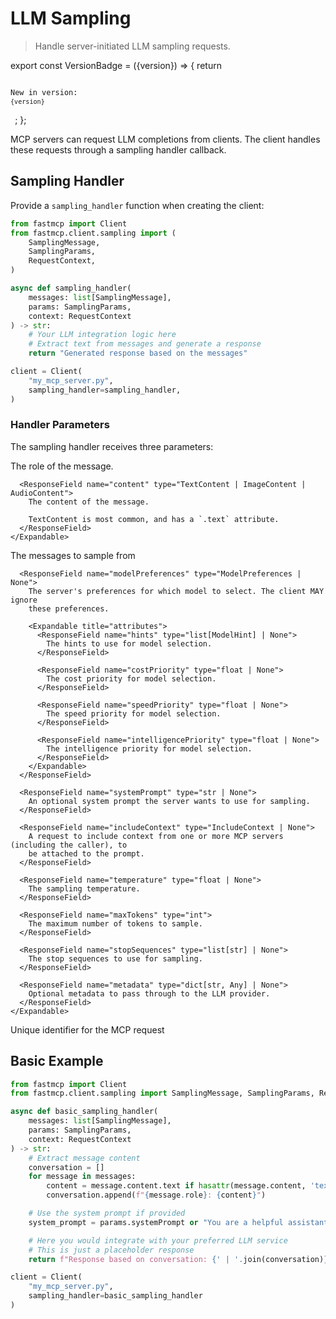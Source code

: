 # LLM Sampling

> Handle server-initiated LLM sampling requests.

export const VersionBadge = ({version}) => {
  return <code className="version-badge-container">
            <p className="version-badge">
                <span className="version-badge-label">New in version:</span>
                <code className="version-badge-version">{version}</code>
            </p>
        </code>;
};

<VersionBadge version="2.0.0" />

MCP servers can request LLM completions from clients. The client handles these requests through a sampling handler callback.

## Sampling Handler

Provide a `sampling_handler` function when creating the client:

```python
from fastmcp import Client
from fastmcp.client.sampling import (
    SamplingMessage,
    SamplingParams,
    RequestContext,
)

async def sampling_handler(
    messages: list[SamplingMessage],
    params: SamplingParams,
    context: RequestContext
) -> str:
    # Your LLM integration logic here
    # Extract text from messages and generate a response
    return "Generated response based on the messages"

client = Client(
    "my_mcp_server.py",
    sampling_handler=sampling_handler,
)
```

### Handler Parameters

The sampling handler receives three parameters:

<Card icon="code" title="Sampling Handler Parameters">
  <ResponseField name="SamplingMessage" type="Sampling Message Object">
    <Expandable title="attributes">
      <ResponseField name="role" type="Literal[&#x22;user&#x22;, &#x22;assistant&#x22;]">
        The role of the message.
      </ResponseField>

      <ResponseField name="content" type="TextContent | ImageContent | AudioContent">
        The content of the message.

        TextContent is most common, and has a `.text` attribute.
      </ResponseField>
    </Expandable>
  </ResponseField>

  <ResponseField name="SamplingParams" type="Sampling Parameters Object">
    <Expandable title="attributes">
      <ResponseField name="messages" type="list[SamplingMessage]">
        The messages to sample from
      </ResponseField>

      <ResponseField name="modelPreferences" type="ModelPreferences | None">
        The server's preferences for which model to select. The client MAY ignore
        these preferences.

        <Expandable title="attributes">
          <ResponseField name="hints" type="list[ModelHint] | None">
            The hints to use for model selection.
          </ResponseField>

          <ResponseField name="costPriority" type="float | None">
            The cost priority for model selection.
          </ResponseField>

          <ResponseField name="speedPriority" type="float | None">
            The speed priority for model selection.
          </ResponseField>

          <ResponseField name="intelligencePriority" type="float | None">
            The intelligence priority for model selection.
          </ResponseField>
        </Expandable>
      </ResponseField>

      <ResponseField name="systemPrompt" type="str | None">
        An optional system prompt the server wants to use for sampling.
      </ResponseField>

      <ResponseField name="includeContext" type="IncludeContext | None">
        A request to include context from one or more MCP servers (including the caller), to
        be attached to the prompt.
      </ResponseField>

      <ResponseField name="temperature" type="float | None">
        The sampling temperature.
      </ResponseField>

      <ResponseField name="maxTokens" type="int">
        The maximum number of tokens to sample.
      </ResponseField>

      <ResponseField name="stopSequences" type="list[str] | None">
        The stop sequences to use for sampling.
      </ResponseField>

      <ResponseField name="metadata" type="dict[str, Any] | None">
        Optional metadata to pass through to the LLM provider.
      </ResponseField>
    </Expandable>
  </ResponseField>

  <ResponseField name="RequestContext" type="Request Context Object">
    <Expandable title="attributes">
      <ResponseField name="request_id" type="RequestId">
        Unique identifier for the MCP request
      </ResponseField>
    </Expandable>
  </ResponseField>
</Card>

## Basic Example

```python
from fastmcp import Client
from fastmcp.client.sampling import SamplingMessage, SamplingParams, RequestContext

async def basic_sampling_handler(
    messages: list[SamplingMessage],
    params: SamplingParams,
    context: RequestContext
) -> str:
    # Extract message content
    conversation = []
    for message in messages:
        content = message.content.text if hasattr(message.content, 'text') else str(message.content)
        conversation.append(f"{message.role}: {content}")

    # Use the system prompt if provided
    system_prompt = params.systemPrompt or "You are a helpful assistant."

    # Here you would integrate with your preferred LLM service
    # This is just a placeholder response
    return f"Response based on conversation: {' | '.join(conversation)}"

client = Client(
    "my_mcp_server.py",
    sampling_handler=basic_sampling_handler
)
```